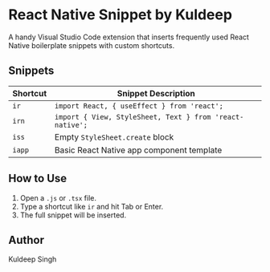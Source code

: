 # React Native Snippet by Kuldeep

A handy Visual Studio Code extension that inserts frequently used React Native boilerplate snippets with custom shortcuts.

## Snippets

| Shortcut | Snippet Description                        |
|----------|---------------------------------------------|
| `ir`     | `import React, { useEffect } from 'react';` |
| `irn`    | `import { View, StyleSheet, Text } from 'react-native';` |
| `iss`    | Empty `StyleSheet.create` block             |
| `iapp`   | Basic React Native app component template   |

## How to Use

1. Open a `.js` or `.tsx` file.
2. Type a shortcut like `ir` and hit Tab or Enter.
3. The full snippet will be inserted.  

## Author

Kuldeep Singh
